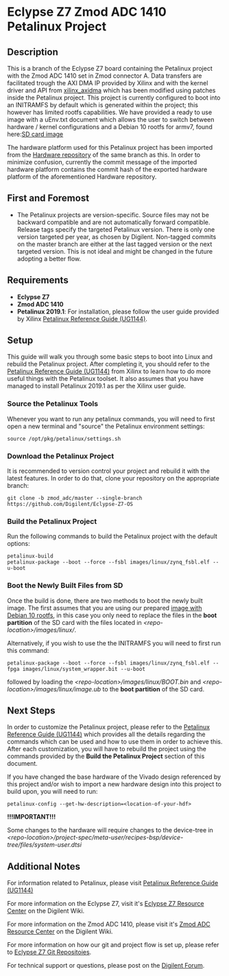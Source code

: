 # Eclypse Z7 Zmod ADC 1410 Petalinux Project

## Description

This is a branch of the Eclypse Z7 board containing the Petalinux project with the Zmod ADC 1410 set in Zmod connector A. Data transfers are facilitated trough the AXI DMA IP provided by Xilinx and with the kernel driver and API from [xilinx_axidma](https://github.com/bperez77/xilinx_axidma) which has been modified using patches inside the Petalinux project. This project is currently configured to boot into an INITRAMFS by default which is generated within the project; this however has limited rootfs capabilities. We have provided a ready to use image with a uEnv.txt document which allows the user to switch between hardware / kernel configurations and a Debian 10 rootfs for armv7, found here:[SD card image](https://github.com/Digilent/Eclypse-Z7/releases)

The hardware platform used for this Petalinux project has been imported from the [Hardware repository](https://github.com/Digilent/Eclypse-Z7-HW/tree/zmod_adc/master) of the same branch as this. In order to minimize confusion, currently the commit message of the imported hardware platform contains the commit hash of the exported hardware platform of the aforementioned Hardware repository.

## First and Foremost

* The Petalinux projects are version-specific. Source files may not be backward compatible and are not automatically forward compatible. Release tags specify the targeted Petalinux version. There is only one version targeted per year, as chosen by Digilent. Non-tagged commits on the master branch are either at the last tagged version or the next targeted version. This is not ideal and might be changed in the future adopting a better flow.

## Requirements

* **Eclypse Z7**
* **Zmod ADC 1410**
* **Petalinux 2019.1**: For installation, please follow the user guide provided by Xilinx [Petalinux Reference Guide (UG1144)](https://www.xilinx.com/support/documentation/sw_manuals/xilinx2019_1/ug1144-petalinux-tools-reference-guide.pdf).

## Setup

This guide will walk you through some basic steps to boot into Linux and rebuild the Petalinux project. After completing it, you should refer to the [Petalinux Reference Guide (UG1144)](https://www.xilinx.com/support/documentation/sw_manuals/xilinx2019_1/ug1144-petalinux-tools-reference-guide.pdf) from Xilinx to learn how to do more useful things with the Petalinux toolset. It also assumes that you have managed to install Petalinux 2019.1 as per the Xilinx user guide.

### Source the Petalinux Tools

Whenever you want to run any petalinux commands, you will need to first open a new terminal and "source" the Petalinux environment settings:

```
source /opt/pkg/petalinux/settings.sh
```

### Download the Petalinux Project

It is recommended to version control your project and rebuild it with the latest features. In order to do that, clone your repository on the appropriate branch:
```
git clone -b zmod_adc/master --single-branch https://github.com/Digilent/Eclypse-Z7-OS
```

### Build the Petalinux Project

Run the following commands to build the Petalinux project with the default options:

```
petalinux-build
petalinux-package --boot --force --fsbl images/linux/zynq_fsbl.elf --u-boot
```

### Boot the Newly Built Files from SD

Once the build is done, there are two methods to boot the newly built image.
The first assumes that you are using our prepared [image with Debian 10 rootfs](https://github.com/Digilent/Eclypse-Z7/releases), in this case you only need to replace the files in the **boot partition** of the SD card with the files located in *\<repo-location\>/images/linux/*.

Alternatively, if you wish to use the the INITRAMFS you will need to first run this command:
```
petalinux-package --boot --force --fsbl images/linux/zynq_fsbl.elf --fpga images/linux/system_wrapper.bit --u-boot
```
followed by loading the *\<repo-location\>/images/linux/BOOT.bin* and *\<repo-location\>/images/linux/image.ub* to the **boot partition** of the SD card.

## Next Steps

In order to customize the Petalinux project, please refer to the [Petalinux Reference Guide (UG1144)](https://www.xilinx.com/support/documentation/sw_manuals/xilinx2019_1/ug1144-petalinux-tools-reference-guide.pdf) which provides all the details regarding the commands which can be used and how to use them in order to achieve this. After each customization, you will have to rebuild the project using the commands provided by the **Build the Petalinux Project** section of this document.

If you have changed the base hardware of the Vivado design referenced by this project and/or wish to import a new hardware design into this project to build upon, you will need to run:
```
petalinux-config --get-hw-description=<location-of-your-hdf>
```

**!!!IMPORTANT!!!**

Some changes to the hardware will require changes to the device-tree in *\<repo-location\>/project-spec/meta-user/recipes-bsp/device-tree/files/system-user.dtsi*

## Additional Notes

For information related to Petalinux, please visit [Petalinux Reference Guide (UG1144)](https://www.xilinx.com/support/documentation/sw_manuals/xilinx2019_1/ug1144-petalinux-tools-reference-guide.pdf)

For more information on the Eclypse Z7, visit it's [Eclypse Z7 Resource Center](https://reference.digilentinc.com/reference/programmable-logic/eclypse-z7/start) on the Digilent Wiki.

For more information on the Zmod ADC 1410, please visit it's [Zmod ADC Resource Center](https://reference.digilentinc.com/reference/zmod/zmodadc/start) on the Digilent Wiki.

For more information on how our git and project flow is set up, please refer to [Eclypse Z7 Git Repositoies](https://reference.digilentinc.com/reference/programmable-logic/eclypse-z7/git).

For technical support or questions, please post on the [Digilent Forum](forum.digilentinc.com).
